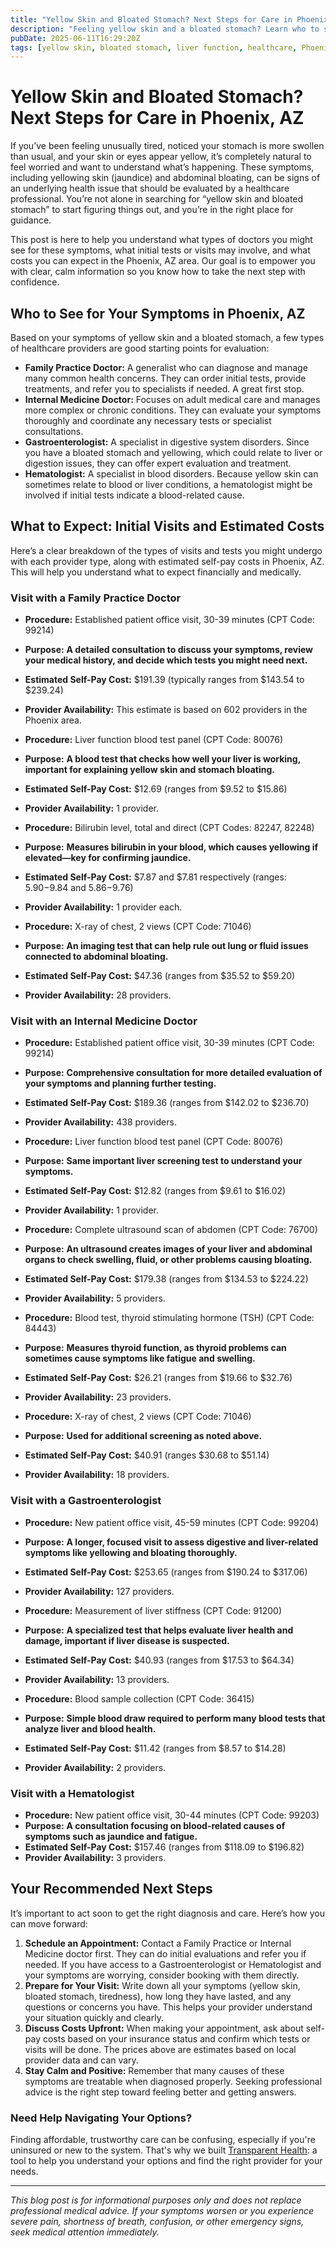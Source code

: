 ```yaml
---
title: "Yellow Skin and Bloated Stomach? Next Steps for Care in Phoenix, AZ"
description: "Feeling yellow skin and a bloated stomach? Learn who to see, what tests to expect, and estimated costs in Phoenix to guide your next healthcare steps."
pubDate: 2025-06-11T16:29:20Z
tags: [yellow skin, bloated stomach, liver function, healthcare, Phoenix AZ, medical costs, symptom help]
---
```


# Yellow Skin and Bloated Stomach? Next Steps for Care in Phoenix, AZ

If you’ve been feeling unusually tired, noticed your stomach is more swollen than usual, and your skin or eyes appear yellow, it’s completely natural to feel worried and want to understand what’s happening. These symptoms, including yellowing skin (jaundice) and abdominal bloating, can be signs of an underlying health issue that should be evaluated by a healthcare professional. You’re not alone in searching for “yellow skin and bloated stomach” to start figuring things out, and you’re in the right place for guidance.

This post is here to help you understand what types of doctors you might see for these symptoms, what initial tests or visits may involve, and what costs you can expect in the Phoenix, AZ area. Our goal is to empower you with clear, calm information so you know how to take the next step with confidence.

## Who to See for Your Symptoms in Phoenix, AZ

Based on your symptoms of yellow skin and a bloated stomach, a few types of healthcare providers are good starting points for evaluation:

- **Family Practice Doctor:** A generalist who can diagnose and manage many common health concerns. They can order initial tests, provide treatments, and refer you to specialists if needed. A great first stop.
- **Internal Medicine Doctor:** Focuses on adult medical care and manages more complex or chronic conditions. They can evaluate your symptoms thoroughly and coordinate any necessary tests or specialist consultations.
- **Gastroenterologist:** A specialist in digestive system disorders. Since you have a bloated stomach and yellowing, which could relate to liver or digestion issues, they can offer expert evaluation and treatment.
- **Hematologist:** A specialist in blood disorders. Because yellow skin can sometimes relate to blood or liver conditions, a hematologist might be involved if initial tests indicate a blood-related cause.

## What to Expect: Initial Visits and Estimated Costs

Here’s a clear breakdown of the types of visits and tests you might undergo with each provider type, along with estimated self-pay costs in Phoenix, AZ. This will help you understand what to expect financially and medically.

### Visit with a Family Practice Doctor

- **Procedure:** Established patient office visit, 30-39 minutes (CPT Code: 99214)  
- **Purpose:** **A detailed consultation to discuss your symptoms, review your medical history, and decide which tests you might need next.**  
- **Estimated Self-Pay Cost:** $191.39 (typically ranges from $143.54 to $239.24)  
- **Provider Availability:** This estimate is based on 602 providers in the Phoenix area.

- **Procedure:** Liver function blood test panel (CPT Code: 80076)  
- **Purpose:** **A blood test that checks how well your liver is working, important for explaining yellow skin and stomach bloating.**  
- **Estimated Self-Pay Cost:** $12.69 (ranges from $9.52 to $15.86)  
- **Provider Availability:** 1 provider.

- **Procedure:** Bilirubin level, total and direct (CPT Codes: 82247, 82248)  
- **Purpose:** **Measures bilirubin in your blood, which causes yellowing if elevated—key for confirming jaundice.**  
- **Estimated Self-Pay Cost:** $7.87 and $7.81 respectively (ranges: $5.90-$9.84 and $5.86-$9.76)  
- **Provider Availability:** 1 provider each.

- **Procedure:** X-ray of chest, 2 views (CPT Code: 71046)  
- **Purpose:** **An imaging test that can help rule out lung or fluid issues connected to abdominal bloating.**  
- **Estimated Self-Pay Cost:** $47.36 (ranges from $35.52 to $59.20)  
- **Provider Availability:** 28 providers.

### Visit with an Internal Medicine Doctor

- **Procedure:** Established patient office visit, 30-39 minutes (CPT Code: 99214)  
- **Purpose:** **Comprehensive consultation for more detailed evaluation of your symptoms and planning further testing.**  
- **Estimated Self-Pay Cost:** $189.36 (ranges from $142.02 to $236.70)  
- **Provider Availability:** 438 providers.

- **Procedure:** Liver function blood test panel (CPT Code: 80076)  
- **Purpose:** **Same important liver screening test to understand your symptoms.**  
- **Estimated Self-Pay Cost:** $12.82 (ranges from $9.61 to $16.02)  
- **Provider Availability:** 1 provider.

- **Procedure:** Complete ultrasound scan of abdomen (CPT Code: 76700)  
- **Purpose:** **An ultrasound creates images of your liver and abdominal organs to check swelling, fluid, or other problems causing bloating.**  
- **Estimated Self-Pay Cost:** $179.38 (ranges from $134.53 to $224.22)  
- **Provider Availability:** 5 providers.

- **Procedure:** Blood test, thyroid stimulating hormone (TSH) (CPT Code: 84443)  
- **Purpose:** **Measures thyroid function, as thyroid problems can sometimes cause symptoms like fatigue and swelling.**  
- **Estimated Self-Pay Cost:** $26.21 (ranges from $19.66 to $32.76)  
- **Provider Availability:** 23 providers.

- **Procedure:** X-ray of chest, 2 views (CPT Code: 71046)  
- **Purpose:** **Used for additional screening as noted above.**  
- **Estimated Self-Pay Cost:** $40.91 (ranges $30.68 to $51.14)  
- **Provider Availability:** 18 providers.

### Visit with a Gastroenterologist

- **Procedure:** New patient office visit, 45-59 minutes (CPT Code: 99204)  
- **Purpose:** **A longer, focused visit to assess digestive and liver-related symptoms like yellowing and bloating thoroughly.**  
- **Estimated Self-Pay Cost:** $253.65 (ranges from $190.24 to $317.06)  
- **Provider Availability:** 127 providers.

- **Procedure:** Measurement of liver stiffness (CPT Code: 91200)  
- **Purpose:** **A specialized test that helps evaluate liver health and damage, important if liver disease is suspected.**  
- **Estimated Self-Pay Cost:** $40.93 (ranges from $17.53 to $64.34)  
- **Provider Availability:** 13 providers.

- **Procedure:** Blood sample collection (CPT Code: 36415)  
- **Purpose:** **Simple blood draw required to perform many blood tests that analyze liver and blood health.**  
- **Estimated Self-Pay Cost:** $11.42 (ranges from $8.57 to $14.28)  
- **Provider Availability:** 2 providers.

### Visit with a Hematologist

- **Procedure:** New patient office visit, 30-44 minutes (CPT Code: 99203)  
- **Purpose:** **A consultation focusing on blood-related causes of symptoms such as jaundice and fatigue.**  
- **Estimated Self-Pay Cost:** $157.46 (ranges from $118.09 to $196.82)  
- **Provider Availability:** 3 providers.

## Your Recommended Next Steps

It’s important to act soon to get the right diagnosis and care. Here’s how you can move forward:

1. **Schedule an Appointment:** Contact a Family Practice or Internal Medicine doctor first. They can do initial evaluations and refer you if needed. If you have access to a Gastroenterologist or Hematologist and your symptoms are worrying, consider booking with them directly.  
2. **Prepare for Your Visit:** Write down all your symptoms (yellow skin, bloated stomach, tiredness), how long they have lasted, and any questions or concerns you have. This helps your provider understand your situation quickly and clearly.  
3. **Discuss Costs Upfront:** When making your appointment, ask about self-pay costs based on your insurance status and confirm which tests or visits will be done. The prices above are estimates based on local provider data and can vary.  
4. **Stay Calm and Positive:** Remember that many causes of these symptoms are treatable when diagnosed properly. Seeking professional advice is the right step toward feeling better and getting answers.

### Need Help Navigating Your Options?

Finding affordable, trustworthy care can be confusing, especially if you're uninsured or new to the system. That's why we built [Transparent Health](https://transparenthealth.ai): a tool to help you understand your options and find the right provider for your needs. 

---

*This blog post is for informational purposes only and does not replace professional medical advice. If your symptoms worsen or you experience severe pain, shortness of breath, confusion, or other emergency signs, seek medical attention immediately.*